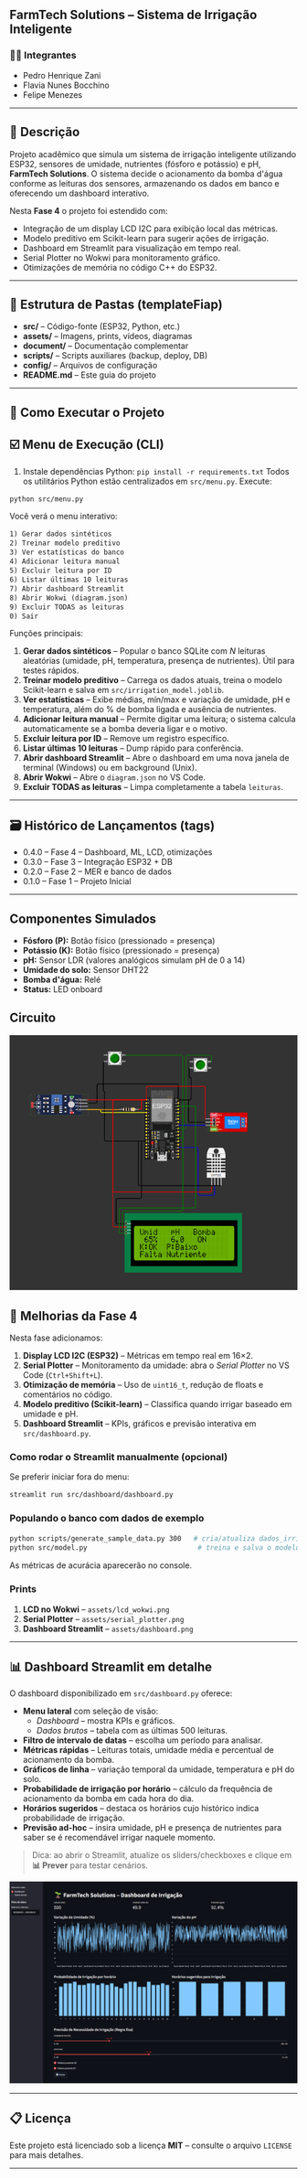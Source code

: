 ## FarmTech Solutions – Sistema de Irrigação Inteligente

### 👨‍🎓 Integrantes

* Pedro Henrique Zani  
* Flavia Nunes Bocchino  
* Felipe Menezes  

---

## 📜 Descrição

Projeto acadêmico que simula um sistema de irrigação inteligente utilizando ESP32, sensores de umidade, nutrientes (fósforo e potássio) e pH, **FarmTech Solutions**. O sistema decide o acionamento da bomba d'água conforme as leituras dos sensores, armazenando os dados em banco e oferecendo um dashboard interativo.

Nesta **Fase 4** o projeto foi estendido com:

* Integração de um display LCD I2C para exibição local das métricas.
* Modelo preditivo em Scikit-learn para sugerir ações de irrigação.
* Dashboard em Streamlit para visualização em tempo real.
* Serial Plotter no Wokwi para monitoramento gráfico.
* Otimizações de memória no código C++ do ESP32.

---

## 📁 Estrutura de Pastas (templateFiap)

* **src/** – Código-fonte (ESP32, Python, etc.)  
* **assets/** – Imagens, prints, vídeos, diagramas  
* **document/** – Documentação complementar  
* **scripts/** – Scripts auxiliares (backup, deploy, DB)  
* **config/** – Arquivos de configuração
* **README.md** – Este guia do projeto

---

## 🔧 Como Executar o Projeto
## ☑️ Menu de Execução (CLI)

1. Instale dependências Python: `pip install -r requirements.txt`
Todos os utilitários Python estão centralizados em `src/menu.py`.  Execute:

```bash
python src/menu.py
```

Você verá o menu interativo:

```
1) Gerar dados sintéticos
2) Treinar modelo preditivo
3) Ver estatísticas do banco
4) Adicionar leitura manual
5) Excluir leitura por ID
6) Listar últimas 10 leituras
7) Abrir dashboard Streamlit
8) Abrir Wokwi (diagram.json)
9) Excluir TODAS as leituras
0) Sair
```

Funções principais:

1. **Gerar dados sintéticos** – Popular o banco SQLite com *N* leituras aleatórias (umidade, pH, temperatura, presença de nutrientes).  Útil para testes rápidos.
2. **Treinar modelo preditivo** – Carrega os dados atuais, treina o modelo Scikit-learn  e salva em `src/irrigation_model.joblib`.
3. **Ver estatísticas** – Exibe médias, mín/max e variação de umidade, pH e temperatura, além do % de bomba ligada e ausência de nutrientes.
4. **Adicionar leitura manual** – Permite digitar uma leitura; o sistema calcula automaticamente se a bomba deveria ligar e o motivo.
5. **Excluir leitura por ID** – Remove um registro específico.
6. **Listar últimas 10 leituras** – Dump rápido para conferência.
7. **Abrir dashboard Streamlit** – Abre o dashboard em uma nova janela de terminal (Windows) ou em background (Unix).
8. **Abrir Wokwi** – Abre o `diagram.json` no VS Code.
9. **Excluir TODAS as leituras** – Limpa completamente a tabela `leituras`.

---

## 🗃 Histórico de Lançamentos (tags)

* 0.4.0 – Fase 4 – Dashboard, ML, LCD, otimizações  
* 0.3.0 – Fase 3 – Integração ESP32 + DB
* 0.2.0 – Fase 2 – MER e banco de dados  
* 0.1.0 – Fase 1 – Projeto Inicial

---

## Componentes Simulados

- **Fósforo (P):** Botão físico (pressionado = presença)
- **Potássio (K):** Botão físico (pressionado = presença)
- **pH:** Sensor LDR (valores analógicos simulam pH de 0 a 14)
- **Umidade do solo:** Sensor DHT22
- **Bomba d'água:** Relé
- **Status:** LED onboard

## Circuito

![Circuito Wokwi](assets/lcd_wokwi.png)


## 🚀 Melhorias da Fase 4

Nesta fase adicionamos:

1. **Display LCD I2C (ESP32)** – Métricas em tempo real em 16×2.
2. **Serial Plotter** – Monitoramento da umidade: abra o *Serial Plotter* no VS Code (`Ctrl+Shift+L`).
3. **Otimização de memória** – Uso de `uint16_t`, redução de floats e comentários no código.
4. **Modelo preditivo (Scikit-learn)** – Classifica quando irrigar baseado em umidade e pH.
5. **Dashboard Streamlit** – KPIs, gráficos e previsão interativa em `src/dashboard.py`.

### Como rodar o Streamlit manualmente (opcional)
Se preferir iniciar fora do menu:

```bash
streamlit run src/dashboard/dashboard.py
```

### Populando o banco com dados de exemplo
```bash
python scripts/generate_sample_data.py 300   # cria/atualiza dados_irrigacao.db
python src/model.py                           # treina e salva o modelo
```
As métricas de acurácia aparecerão no console.

### Prints
1. **LCD no Wokwi** – `assets/lcd_wokwi.png`
2. **Serial Plotter** – `assets/serial_plotter.png`
3. **Dashboard Streamlit** – `assets/dashboard.png`


---

## 📊 Dashboard Streamlit em detalhe

O dashboard disponibilizado em `src/dashboard.py` oferece:

* **Menu lateral** com seleção de visão:
  * *Dashboard* – mostra KPIs e gráficos.
  * *Dados brutos* – tabela com as últimas 500 leituras.
* **Filtro de intervalo de datas** – escolha um período para analisar.
* **Métricas rápidas** – Leituras totais, umidade média e percentual de acionamento da bomba.
* **Gráficos de linha** – variação temporal da umidade, temperatura e pH do solo.
* **Probabilidade de irrigação por horário** – cálculo da frequência de acionamento da bomba em cada hora do dia.
* **Horários sugeridos** – destaca os horários cujo histórico indica probabilidade de irrigação.
* **Previsão ad-hoc** – insira umidade, pH e presença de nutrientes para saber se é recomendável irrigar naquele momento.

> Dica: ao abrir o Streamlit, atualize os sliders/checkboxes e clique em **📊 Prever** para testar cenários.

![Dashboard](assets/dashboard.png)

---

## 📋 Licença

Este projeto está licenciado sob a licença **MIT** – consulte o arquivo `LICENSE` para mais detalhes.

---

